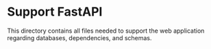 # Support FastAPI

This directory contains all files needed to support the web application regarding databases, dependencies, and schemas.
